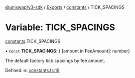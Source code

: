 [@uniswap/v3-sdk](../README.md) / [Exports](../modules.md) / [constants](../modules/constants.md) / TICK_SPACINGS

# Variable: TICK\_SPACINGS

[constants](../modules/constants.md).TICK_SPACINGS

• `Const` **TICK\_SPACINGS**: { [amount in FeeAmount]: number}

The default factory tick spacings by fee amount.

Defined in: [constants.ts:19](https://github.com/Uniswap/uniswap-v3-sdk/blob/c42b4d4/src/constants.ts#L19)
